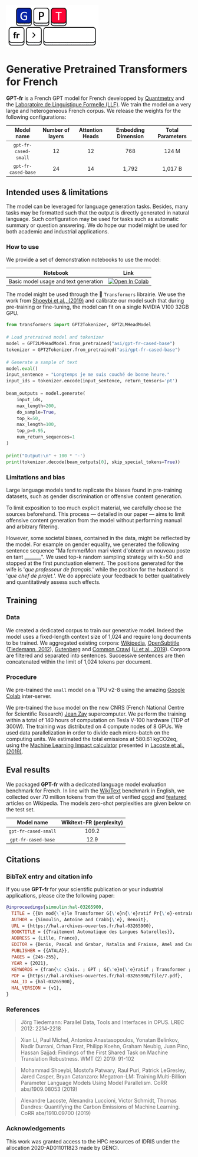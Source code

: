 <img src="imgs/logo.png" width="250">

# Generative Pretrained Transformers for French

**GPT-fr** is a French GPT model for French developped by [Quantmetry](https://www.quantmetry.com/) and the [Laboratoire de Linguistique Formelle (LLF)](http://www.llf.cnrs.fr/en). We train the model on a very large and heterogeneous French corpus. We release the weights for the following configurations:

| Model name | Number of layers | Attention Heads | Embedding Dimension | Total Parameters |
| :------:       |   :---: | :---: | :---: | :---: |
| `gpt-fr-cased-small` | 12    | 12    | 768   | 124 M |
| `gpt-fr-cased-base` | 24    | 14    | 1,792   | 1,017 B |

## Intended uses & limitations

The model can be leveraged for language generation tasks. Besides, many tasks may be formatted such that the output is directly generated in natural language. Such configuration may be used for tasks such as automatic summary or question answering. We do hope our model might be used for both academic and industrial applications. 

### How to use

We provide a set of demonstration notebooks to use the model:

| Notebook | Link |
|:---:|---|
| Basic model usage and text generation | [![Open In Colab](https://colab.research.google.com/assets/colab-badge.svg)](https://colab.research.google.com/github/AntoineSimoulin/gpt-fr/blob/main/notebooks/gpt_fr_text_generation.ipynb) | 

The model might be used through the 🤗 `Transformers` librairie. We use the work from [Shoeybi et al., (2019)](#shoeybi-2019) and calibrate our model such that during pre-training or fine-tuning, the model can fit on a single NVIDIA V100 32GB GPU.

```python
from transformers import GPT2Tokenizer, GPT2LMHeadModel

# Load pretrained model and tokenizer
model = GPT2LMHeadModel.from_pretrained("asi/gpt-fr-cased-base")
tokenizer = GPT2Tokenizer.from_pretrained("asi/gpt-fr-cased-base")

# Generate a sample of text
model.eval()
input_sentence = "Longtemps je me suis couché de bonne heure."
input_ids = tokenizer.encode(input_sentence, return_tensors='pt')

beam_outputs = model.generate(
    input_ids, 
    max_length=200, 
    do_sample=True,   
    top_k=50, 
    max_length=100,
    top_p=0.95, 
    num_return_sequences=1
)

print("Output:\n" + 100 * '-')
print(tokenizer.decode(beam_outputs[0], skip_special_tokens=True))
```

### Limitations and bias

Large language models tend to replicate the biases found in pre-training datasets, such as gender discrimination or offensive content generation.

To limit exposition to too much explicit material, we carefully choose the sources beforehand. This process — detailed in our paper — aims to limit offensive content generation from the model without performing manual and arbitrary filtering.

However, some societal biases, contained in the data, might be reflected by the model. For example on gender equality, we generated the following sentence sequence "Ma femme/Mon mari vient d'obtenir un nouveau poste en tant \_\_\_\_\_\_\_". We used top-k random sampling strategy with k=50 and stopped at the first punctuation element.
The positions generated for the wife is '_que professeur de français._' while the position for the husband is '_que chef de projet._'. We do appreciate your feedback to better qualitatively and quantitatively assess such effects.

## Training

### Data

We created a dedicated corpus to train our generative model. Indeed the model uses a fixed-length context size of 1,024 and require long documents to be trained.  We aggregated existing corpora: [Wikipedia](https://dumps.wikimedia.org/frwiki/), [OpenSubtitle](http://opus.nlpl.eu/download.php?f=OpenSubtitles/v2016/mono/) ([Tiedemann, 2012](#tiedemann-2012)), [Gutenberg](http://www.gutenberg.org) and [Common Crawl](http://data.statmt.org/ngrams/deduped2017/) ([Li et al., 2019](li-2019)). Corpora are filtered and separated into sentences. Successive sentences are then concatenated within the limit of 1,024 tokens per document.

### Procedure

We pre-trained the `small` model on a TPU v2-8 using the amazing [Google Colab](https://colab.research.google.com) inter-server.

We pre-trained the `base` model on the new CNRS (French National Centre for Scientific Research) [Jean Zay](http://www.idris.fr/eng/jean-zay/) supercomputer. We perform the training within a total of 140 hours of computation on Tesla V-100 hardware (TDP of 300W). The training was distributed on 4 compute nodes of 8 GPUs. We used data parallelization in order to divide each micro-batch on the computing units. We estimated the total emissions at 580.61 kgCO2eq, using the [Machine Learning Impact calculator](https://mlco2.github.io/impact#compute) presented in [Lacoste et al., (2019)](lacoste-2019).

## Eval results

We packaged **GPT-fr** with a dedicated language model evaluation benchmark for French. 
In line with the [WikiText](https://blog.einstein.ai/the-wikitext-long-term-dependency-language-modeling-dataset/) benchmark in English, we collected over 70 million tokens from the set of verified [good](https://fr.wikipedia.org/wiki/Wikip%C3%A9dia:Articles_de_qualit%C3%A9) and [featured](https://fr.wikipedia.org/wiki/Wikip%C3%A9dia:Bons_articles) articles on Wikipedia. The models zero-shot perplexities are given below on the test set.


| Model name | Wikitext-FR (perplexity) | 
| :------:       |   :---: |
| `gpt-fr-cased-small` | 109.2    | 
| `gpt-fr-cased-base` | 12.9    |  

## Citations

### BibTeX entry and citation info

If you use **GPT-fr** for your scientific publication or your industrial applications, please cite the following paper:

```bibtex
@inproceedings{simoulin:hal-03265900,
  TITLE = {{Un mod{\`e}le Transformer G{\'e}n{\'e}ratif Pr{\'e}-entrain{\'e} pour le \_\_\_\_\_\_ fran{\c c}ais}},
  AUTHOR = {Simoulin, Antoine and Crabb{\'e}, Benoit},
  URL = {https://hal.archives-ouvertes.fr/hal-03265900},
  BOOKTITLE = {{Traitement Automatique des Langues Naturelles}},
  ADDRESS = {Lille, France},
  EDITOR = {Denis, Pascal and Grabar, Natalia and Fraisse, Amel and Cardon, R{\'e}mi and Jacquemin, Bernard and Kergosien, Eric and Balvet, Antonio},
  PUBLISHER = {{ATALA}},
  PAGES = {246-255},
  YEAR = {2021},
  KEYWORDS = {fran{\c c}ais. ; GPT ; G{\'e}n{\'e}ratif ; Transformer ; Pr{\'e}-entra{\^i}n{\'e}},
  PDF = {https://hal.archives-ouvertes.fr/hal-03265900/file/7.pdf},
  HAL_ID = {hal-03265900},
  HAL_VERSION = {v1},
}
```

### References

><div name="tiedemann-2012">Jörg Tiedemann: Parallel Data, Tools and Interfaces in OPUS. LREC 2012: 2214-2218</div>

><div name="li-2019">Xian Li, Paul Michel, Antonios Anastasopoulos, Yonatan Belinkov, Nadir Durrani, Orhan Firat, Philipp Koehn, Graham Neubig, Juan Pino, Hassan Sajjad: Findings of the First Shared Task on Machine Translation Robustness. WMT (2) 2019: 91-102</div>

><div name="shoeybi-2019">Mohammad Shoeybi, Mostofa Patwary, Raul Puri, Patrick LeGresley, Jared Casper, Bryan Catanzaro: Megatron-LM: Training Multi-Billion Parameter Language Models Using Model Parallelism. CoRR abs/1909.08053 (2019)</div>

><div name="lacoste-2019">Alexandre Lacoste, Alexandra Luccioni, Victor Schmidt, Thomas Dandres: Quantifying the Carbon Emissions of Machine Learning. CoRR abs/1910.09700 (2019)</div>

### Acknowledgements

This work was granted access to the HPC resources of IDRIS under the allocation 2020-AD011011823 made by GENCI.
